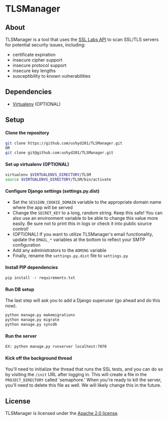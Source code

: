# TLSManager

## About
TLSManager is a tool that uses the [SSL Labs API][ssllabs] to scan SSL/TLS
servers for potential security issues, including:

- certificate expiration
- insecure cipher support
- insecure protocol support
- insecure key lengths
- susceptibility to known vulnerabilities

## Dependencies
- [Virtualenv][venv] (OPTIONAL)

## Setup

#### Clone the repository
```bash
git clone https://github.com/ushyd201/TLSManager.git
OR
git clone git@github.com:ushyd201/TLSManager.git
```

#### Set up virtualenv (OPTIONAL)
```bash
virtualenv $VIRTUALENVS_DIRECTORY/TLSM
source $VIRTUALENVS_DIRECTORY/TLSM/bin/activate
```

#### Configure Django settings (settings.py.dist)

- Set the `SESSION_COOKIE_DOMAIN` variable to the appropriate domain name
where the app will be served
- Change the `SECRET_KEY` to a long, random string. Keep this safe! You can
also use an environment variable to be able to change this value more
easily. Be sure not to print this in logs or check it into public source
control!
- (OPTIONAL) If you want to utilize TLSManager's email functionality,
update the `EMAIL_*` variables at the bottom to reflect your SMTP
configuration
- Add any administrators to the `ADMINS` variable
- Finally, rename the `settings.py.dist` file to `settings.py`

#### Install PIP dependencies
```bash
pip install -r requirements.txt
```

#### Run DB setup

The last step will ask you to add a Django superuser (go ahead and do this now).

```bash
python manage.py makemigrations
python manage.py migrate
python manage.py syncdb
```

#### Run the server
```bash
EX: python manage.py runserver localhost:7070
```

#### Kick off the background thread

You'll need to initialize the thread that runs the SSL tests, and you can
do so by visiting the `/init` URL after logging in. This will create a file
in the `PROJECT_DIRECTORY` called 'semaphore.' When you're ready to kill the
server, you'll need to delete this file as well. We will likely change this
in the future.


## License

TLSManager is licensed under the [Apache 2.0 license](http://www.apache.org/licenses/LICENSE-2.0).

[ssllabs]: https://www.ssllabs.com/projects/ssllabs-apis/
[venv]: https://pypi.python.org/pypi/virtualenv
